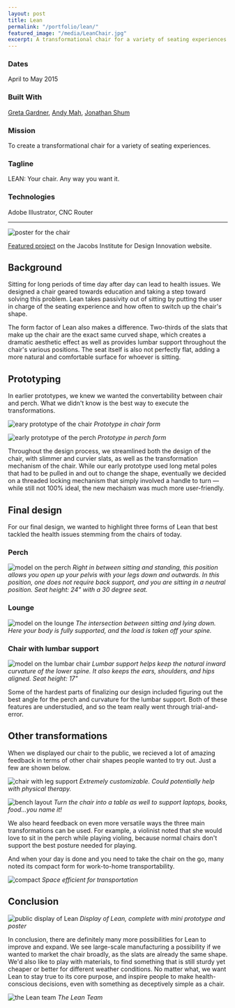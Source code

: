 ```yaml
---
layout: post
title: Lean
permalink: "/portfolio/lean/"
featured_image: "/media/LeanChair.jpg"
excerpt: A transformational chair for a variety of seating experiences
---
```

### Dates

April to May 2015

### Built With

[Greta Gardner](https://www.linkedin.com/pub/greta-gardner/99/418/b02), [Andy Mah](http://www.behance.net/andymah), [Jonathan Shum](http://jonathanshum.com/)

### Mission

To create a transformational chair for a variety of seating experiences.

### Tagline

LEAN: Your chair. Any way you want it.

### Technologies

Adobe Illustrator, CNC Router

---

![poster for the chair](/media/DesInv190FinalPoster.png)

[Featured project](http://jacobsinstitute.berkeley.edu/student-project/lean/) on the Jacobs Institute for Design Innovation website.

## Background

Sitting for long periods of time day after day can lead to health issues. We designed a chair geared towards education and taking a step toward solving this problem. Lean takes passivity out of sitting by putting the user in charge of the seating experience and how often to switch up the chair's shape.

The form factor of Lean also makes a difference. Two-thirds of the slats that make up the chair are the exact same curved shape, which creates a dramatic aesthetic effect as well as provides lumbar support throughout the chair's various positions. The seat itself is also not perfectly flat, adding a more natural and comfortable surface for whoever is sitting.

## Prototyping

In earlier prototypes, we knew we wanted the convertability between chair and perch. What we didn't know is the best way to execute the transformations.

![eary prototype of the chair](/media/lean_prototype_chair-compressor.jpg)
_Prototype in chair form_

![early prototype of the perch](/media/lean_prototype_perch-compressor.jpg)
_Prototype in perch form_

Throughout the design process, we streamlined both the design of the chair, with slimmer and curvier slats, as well as the transformation mechanism of the chair. While our early prototype used long metal poles that had to be pulled in and out to change the shape, eventually we decided on a threaded locking mechanism that simply involved a handle to turn — while still not 100% ideal, the new mechaism was much more user-friendly.

## Final design

For our final design, we wanted to highlight three forms of Lean that best tackled the health issues stemming from the chairs of today.

### Perch

![model on the perch](/media/lean_model_perch-compressor.jpg)
_Right in between sitting and standing, this position allows you open up your pelvis with your legs down and outwards. In this position, one does not require back support, and you are sitting in a neutral position. Seat height: 24" with a 30 degree seat._

### Lounge

![model on the lounge](/media/lean_model_lounge-compressor.jpg)
_The intersection between sitting and lying down. Here your body is fully supported, and the load is taken off your spine._

### Chair with lumbar support

![model on the lumbar chair](/media/lean_model_chair-compressor.jpg)
_Lumbar support helps keep the natural inward curvature of the lower spine. It also keeps the ears, shoulders, and hips aligned. Seat height: 17"_

Some of the hardest parts of finalizing our design included figuring out the best angle for the perch and curvature for the lumbar support. Both of these features are understudied, and so the team really went through trial-and-error.

## Other transformations

When we displayed our chair to the public, we recieved a lot of amazing feedback in terms of other chair shapes people wanted to try out. Just a few are shown below.

![chair with leg support](/media/lean_leg_support-compressor.jpg)
_Extremely customizable. Could potentially help with physical therapy._

![bench layout](/media/lean_bench-compressor.jpg)
_Turn the chair into a table as well to support laptops, books, food...you name it!_

We also heard feedback on even more versatile ways the three main transformations can be used. For example, a violinist noted that she would love to sit in the perch while playing violing, because normal chairs don't support the best posture needed for playing.

And when your day is done and you need to take the chair on the go, many noted its compact form for work-to-home transportability.

![compact](/media/lean_compact-compressor.jpg)
_Space efficient for transportation_

## Conclusion

![public display of Lean](/media/lean_display-compressor.jpg)
_Display of Lean, complete with mini prototype and poster_

In conclusion, there are definitely many more possibilities for Lean to improve and expand. We see large-scale manufacturing a possibility if we wanted to market the chair broadly, as the slats are already the same shape. We'd also like to play with materials, to find something that is still sturdy yet cheaper or better for different weather conditions. No matter what, we want Lean to stay true to its core purpose, and inspire people to make health-conscious decisions, even with something as deceptively simple as a chair.

![the Lean team](/media/lean_team-compressor.jpg)
_The Lean Team_